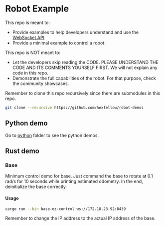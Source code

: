# Robot Example

This repo is meant to: 
- Provide examples to help developers understand and use the [WebSocket API](https://github.com/hexfellow/proto-public-api)
- Provide a minimal example to control a robot.

This repo is NOT meant to:
- Let the developers skip reading the CODE. PLEASE UNDERSTAND THE CODE AND ITS COMMENTS YOURSELF FIRST. We will not explain any code in this repo. 
- Demonstrate the full capabilities of the robot. For that purpose, check the community showcases.

Remember to clone this repo recursively since there are submodules in this repo.
```bash
git clone --recursive https://github.com/hexfellow/robot-demos
```

## Python demo
Go to [python](python) folder to see the python demos.

<!-- ## C demo
Go to [c](c) folder to see the c demos. -->

## Rust demo

### Base

Minimum control demo for base. Just command the base to rotate at 0.1 rad/s for 10 seconds while printing estimated odometry. In the end, deinitialize the base correctly. 

#### Usage

```bash
cargo run --bin base-ez-control ws://172.18.23.92:8439
```

Remember to change the IP address to the actual IP address of the base.
